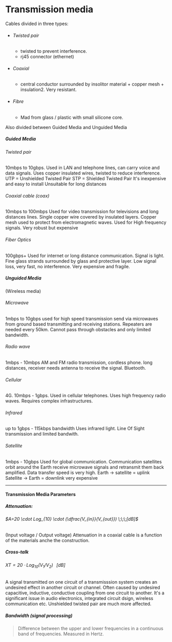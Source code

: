 # Transmission media
Cables divided in three types: 
- ###### Twisted pair 
	- twisted to prevent interference. 
	- rj45 connector (ethernet)
- ###### Coaxial 
	- central conductor surrounded by insolitor material + copper mesh + insulation2. Very resistant. 
- ###### Fibre
	- Mad from glass / plastic with small silicone core. 

Also divided between Guided Media and Unguided Media 
##### Guided Media 
###### Twisted pair 
10mbps to 10gbps. Used in LAN and telephone lines, can carry voice and data signals. Uses copper insulated wires, twisted to reduce interference. 
UTP = Unshielded Twisted Pair 
STP = Shielded Twisted Pair 
It's inexpensive and easy to install
Unsuitable for long distances
###### Coaxial cable (coax)
10mbps to 100mbps
Used for video transmission for televisions and long distances lines. 
Single copper wire covered by insulated layers. 
Copper mesh used to protect from electromagnetic waves. 
Used for High frequency signals. 
Very robust but expensive
###### Fiber Optics
100gbps+ 
Used for internet or long distance communication. Signal is light. 
Fine glass strands surrounded by glass and protective layer. 
Low signal loss, very fast, no interference. 
Very expensive and fragile.
##### Unguided Media
(Wireless media)
###### Microwave
1mbps to 10gbps 
used for high speed transmission 
send via microwaves from ground based transmitting and receiving stations. 
Repeaters are needed every 50km. 
Cannot pass through obstacles and only limited bandwidth. 
###### Radio wave
1mbps - 10mbps 
AM and FM radio transmission, cordless phone. 
long distances, receiver needs antenna to receive the signal. 
Bluetooth. 
######  Cellular 
4G. 10mbps - 1gbps. Used in cellular telephones. Uses high frequency radio waves. Requires complex infrastructures. 
######  Infrared 
up to 1gbps - 115kbps bandwidth 
Uses infrared light. 
Line Of Sight transmission and limited bandwith. 
######  Satellite
1mbps - 10gbps
Used for global communication. Communication satellites orbit around the Earth receive microwave signals and retransmit them back amplified. Data transfer speed is very high. 
Earth -> satellite = uplink 
Satellite -> Earth = downlink 
very expensive 

---

#### Transmission Media Parameters
##### Attenuation: 
###### $A=20 \cdot Log_{10} \cdot (\dfrac{V_{in}}{V_{out}}) \;\;\;[dB]$

(Input voltage / Output voltage)
Attenuation in a coaxial cable is a function of the materials anche the construction. 

##### Cross-talk 
###### $XT=20 \cdot Log_{10} (V_1/V_2) \;\;\; [dB]$
A signal transmitted on one circuit of a transmisssion system creates an undesired effect in another circuit or channel. Often caused by undesired capacitive, inductive, conductive coupling from one circuit to another. It's a significant issue in audio electronics, integrated circuit dsign, wireless communication etc. 
Unshielded twisted pair are much more affected. 

##### Bandwidth (signal processing)
> Difference between the upper and lower frequencies in a continuous band of frequencies. Measured in Hertz. 